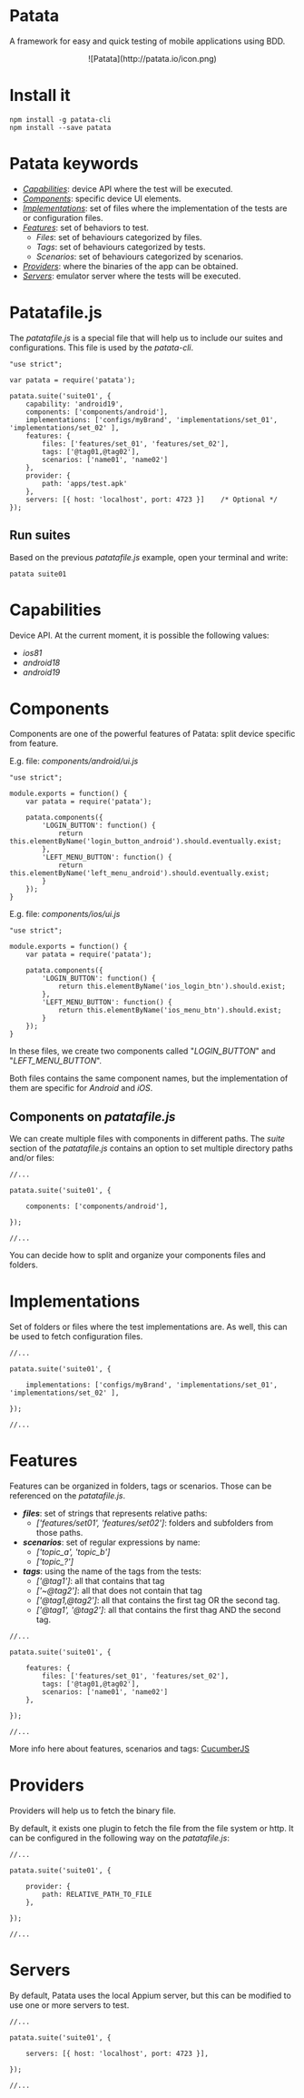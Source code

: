 # Patata

A framework for easy and quick testing of mobile applications using BDD. 

<center>
![Patata](http://patata.io/icon.png)
</center>

# Install it

```
npm install -g patata-cli
npm install --save patata
```

# Patata keywords

- *[Capabilities](#markdown-header-capabilities)*: device API where the test will be executed.
- *[Components](#markdown-header-components)*: specific device UI elements.
- *[Implementations](#markdown-header-implementations)*: set of files where the implementation of the tests are or configuration files.
- *[Features](#markdown-header-features)*: set of behaviors to test.
    - *Files*: set of behaviours categorized by files.
    - *Tags*: set of behaviours categorized by tests.
    - *Scenarios*: set of behaviours categorized by scenarios.
- *[Providers](#markdown-header-providers)*: where the binaries of the app can be obtained.
- *[Servers](#markdown-header-servers)*: emulator server where the tests will be executed.

# Patatafile.js

The *patatafile.js* is a special file that will help us to include our suites and configurations. This file is used by the *patata-cli*.

```
"use strict";

var patata = require('patata');

patata.suite('suite01', {
    capability: 'android19',
    components: ['components/android'],
    implementations: ['configs/myBrand', 'implementations/set_01', 'implementations/set_02' ],
    features: {
        files: ['features/set_01', 'features/set_02'],
        tags: ['@tag01,@tag02'], 
        scenarios: ['name01', 'name02']
    },
    provider: {
        path: 'apps/test.apk'
    },
    servers: [{ host: 'localhost', port: 4723 }]    /* Optional */
});
```

## Run suites

Based on the previous *patatafile.js* example, open your terminal and write:

```
patata suite01
```

# Capabilities

Device API. At the current moment, it is possible the following values:

- *ios81*
- *android18*
- *android19*

# Components

Components are one of the powerful features of Patata: split device specific from feature.

E.g. file: *components/android/ui.js*

```
"use strict";

module.exports = function() {
    var patata = require('patata');

    patata.components({       
        'LOGIN_BUTTON': function() { 
            return this.elementByName('login_button_android').should.eventually.exist; 
        },
        'LEFT_MENU_BUTTON': function() { 
            return this.elementByName('left_menu_android').should.eventually.exist; 
        }
    });
}
```

E.g. file: *components/ios/ui.js*

```
"use strict";

module.exports = function() {
    var patata = require('patata');

    patata.components({       
        'LOGIN_BUTTON': function() { 
            return this.elementByName('ios_login_btn').should.exist; 
        },
        'LEFT_MENU_BUTTON': function() { 
            return this.elementByName('ios_menu_btn').should.exist; 
        }
    });
}
```

In these files, we create two components called "*LOGIN_BUTTON*" and "*LEFT_MENU_BUTTON*".

Both files contains the same component names, but the implementation of them are specific for *Android* and *iOS*.

## Components on *patatafile.js*

We can create multiple files with components in different paths. The *suite* section of the *patatafile.js* contains an option to set multiple directory paths and/or files:

```
//...

patata.suite('suite01', {
    
    components: ['components/android'],
    
});

//...
```

You can decide how to split and organize your components files and folders.

# Implementations

Set of folders or files where the test implementations are. As well, this can be used to fetch configuration files.

```
//...

patata.suite('suite01', {
    
    implementations: ['configs/myBrand', 'implementations/set_01', 'implementations/set_02' ],
    
});

//...
```

# Features

Features can be organized in folders, tags or scenarios. Those can be referenced on the *patatafile.js*.

- ***files***: set of strings that represents relative paths:
    - *['features/set01', 'features/set02']*: folders and subfolders from those paths.
- ***scenarios***: set of regular expressions by name:
    - *['topic_a', 'topic_b']*
    - *['topic_?']*
- ***tags***: using the name of the tags from the tests:
    - *['@tag1']*: all that contains that tag
    - *['~@tag2']*: all that does not contain that tag
    - *['@tag1,@tag2']*: all that contains the first tag OR the second tag.
    - *['@tag1', '@tag2']*: all that contains the first thag AND the second tag.

```
//...

patata.suite('suite01', {
    
    features: {
        files: ['features/set_01', 'features/set_02'],
        tags: ['@tag01,@tag02'], 
        scenarios: ['name01', 'name02']
    },
    
});

//...
```

More info here about features, scenarios and tags: [CucumberJS](https://github.com/cucumber/cucumber-js)

# Providers

Providers will help us to fetch the binary file.

By default, it exists one plugin to fetch the file from the file system or http. It can be configured in the following way on the *patatafile.js*:

```
//...

patata.suite('suite01', {
    
    provider: {
        path: RELATIVE_PATH_TO_FILE
    },
    
});

//...
```

# Servers

By default, Patata uses the local Appium server, but this can be modified to use one or more servers to test.

```
//...

patata.suite('suite01', {
    
    servers: [{ host: 'localhost', port: 4723 }],
        
});

//...
```